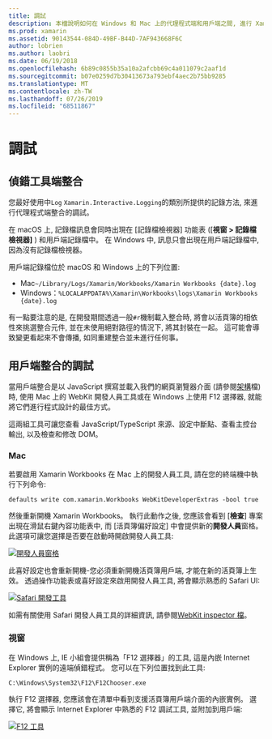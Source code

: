 ```yaml
---
title: 調試
description: 本檔說明如何在 Windows 和 Mac 上的代理程式端和用戶端之間, 進行 Xamarin Workbooks 整合的調試。
ms.prod: xamarin
ms.assetid: 90143544-084D-49BF-B44D-7AF943668F6C
author: lobrien
ms.author: laobri
ms.date: 06/19/2018
ms.openlocfilehash: 6b89c0855b35a10a2afcbb69c4a011079c2aaf1d
ms.sourcegitcommit: b07e0259d7b30413673a793ebf4aec2b75bb9285
ms.translationtype: MT
ms.contentlocale: zh-TW
ms.lasthandoff: 07/26/2019
ms.locfileid: "68511867"
---
```

# <a name="debugging-integrations"></a>調試

## <a name="debugging-agent-side-integrations"></a>偵錯工具端整合

您最好使用中`Log` `Xamarin.Interactive.Logging`的類別所提供的記錄方法, 來進行代理程式端整合的調試。

在 macOS 上, 記錄檔訊息會同時出現在 [記錄檔檢視器] 功能表 ([**視窗 > 記錄檔檢視器]** ) 和用戶端記錄檔中。 在 Windows 中, 訊息只會出現在用戶端記錄檔中, 因為沒有記錄檔檢視器。

用戶端記錄檔位於 macOS 和 Windows 上的下列位置:

- Mac`~/Library/Logs/Xamarin/Workbooks/Xamarin Workbooks {date}.log`
- Windows：`%LOCALAPPDATA%\Xamarin\Workbooks\logs\Xamarin Workbooks {date}.log`

有一點要注意的是, 在開發期間透過一般`#r`機制載入整合時, 將會以活頁簿的相依性來挑選整合元件, 並在未使用絕對路徑的情況下, 將其封裝在一起。 這可能會導致變更看起來不會傳播, 如同重建整合並未進行任何事。

## <a name="debugging-client-side-integrations"></a>用戶端整合的調試

當用戶端整合是以 JavaScript 撰寫並載入我們的網頁瀏覽器介面 (請參閱[架構](~/tools/workbooks/sdk/architecture.md)檔) 時, 使用 Mac 上的 WebKit 開發人員工具或在 Windows 上使用 F12 選擇器, 就能將它們進行程式設計的最佳方式。

這兩組工具可讓您查看 JavaScript/TypeScript 來源、設定中斷點、查看主控台輸出, 以及檢查和修改 DOM。

### <a name="mac"></a>Mac

若要啟用 Xamarin Workbooks 在 Mac 上的開發人員工具, 請在您的終端機中執行下列命令:

```shell
defaults write com.xamarin.Workbooks WebKitDeveloperExtras -bool true
```

然後重新開機 Xamarin Workbooks。 執行此動作之後, 您應該會看到 [**檢查**] 專案出現在滑鼠右鍵內容功能表中, 而 [活頁簿偏好設定] 中會提供新的**開發人員**窗格。 此選項可讓您選擇是否要在啟動時開啟開發人員工具:

[![開發人員窗格](debugging-images/developer-pane-small.png)](debugging-images/developer-pane.png#lightbox)

此喜好設定也會重新開機-您必須重新開機活頁簿用戶端, 才能在新的活頁簿上生效。 透過操作功能表或喜好設定來啟用開發人員工具, 將會顯示熟悉的 Safari UI:

[![Safari 開發工具](debugging-images/mac-dev-tools.png)](debugging-images/mac-dev-tools.png#lightbox)

如需有關使用 Safari 開發人員工具的詳細資訊, 請參閱[WebKit inspector 檔][webkit-docs]。

### <a name="windows"></a>視窗

在 Windows 上, IE 小組會提供稱為「F12 選擇器」的工具, 這是內嵌 Internet Explorer 實例的遠端偵錯程式。 您可以在下列位置找到此工具:

```shell
C:\Windows\System32\F12\F12Chooser.exe
```

執行 F12 選擇器, 您應該會在清單中看到支援活頁簿用戶端介面的內嵌實例。 選擇它, 將會顯示 Internet Explorer 中熟悉的 F12 調試工具, 並附加到用戶端:

[![F12 工具](debugging-images/windows-dev-tools.png)](debugging-images/windows-dev-tools.png#lightbox)

[webkit-docs]: https://trac.webkit.org/wiki/WebInspector
